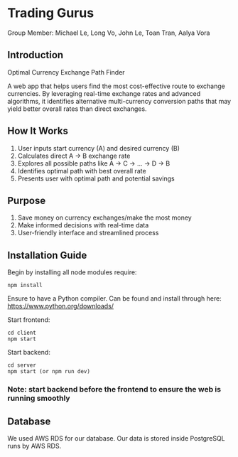 # Trading Gurus

Group Member: Michael Le, Long Vo, John Le, Toan Tran, Aalya Vora

## Introduction
Optimal Currency Exchange Path Finder

A web app that helps users find the most cost-effective route to exchange currencies. By leveraging real-time exchange rates and advanced algorithms, it identifies alternative multi-currency conversion paths that may yield better overall rates than direct exchanges.

## How It Works

1. User inputs start currency (A) and desired currency (B)
2. Calculates direct A → B exchange rate
3. Explores all possible paths like A → C → … → D → B
4. Identifies optimal path with best overall rate
5. Presents user with optimal path and potential savings

## Purpose

1. Save money on currency exchanges/make the most money
2. Make informed decisions with real-time data
3. User-friendly interface and streamlined process

## Installation Guide

Begin by installing all node modules require:

    npm install 

Ensure to have a Python compiler. Can be found and install through here: https://www.python.org/downloads/

Start frontend:

    cd client
    npm start

Start backend:

    cd server
    npm start (or npm run dev)

### Note: start backend before the frontend to ensure the web is running smoothly

## Database

We used AWS RDS for our database. Our data is stored inside PostgreSQL runs by AWS RDS.